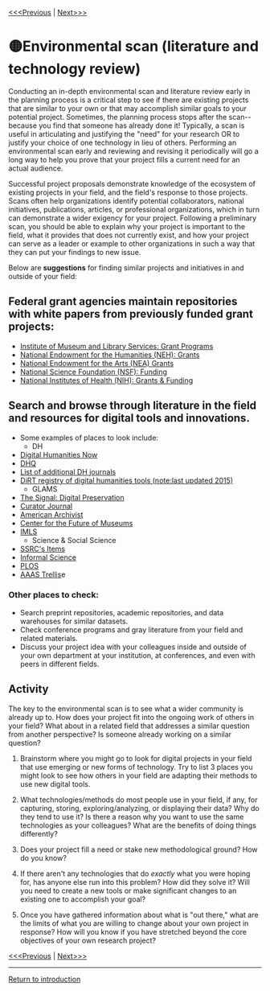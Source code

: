 
[<<<Previous](2Audience.md)	| [Next>>>](4Resources.md)

# :yellow_circle:Environmental scan (literature and technology review)

Conducting an in-depth environmental scan and literature review early in the planning process is a critical step to see if there are existing projects that are similar to your own or that may accomplish similar goals to your potential project. Sometimes, the planning process stops after the scan--because you find that someone has already done it! Typically, a scan is useful in articulating and justifying the "need" for your research OR to justify your choice of one technology in lieu of others. Performing an environmental scan early and reviewing and revising it periodically will go a long way to help you prove that your project fills a current need for an actual audience. 

Successful project proposals demonstrate knowledge of the ecosystem of existing projects in your field, and the field's response to those projects. Scans often help organizations identify potential collaborators, national initiatives, publications, articles, or professional organizations, which in turn can demonstrate a wider exigency for your project. Following a preliminary scan, you should be able to explain why your project is important to the field, what it provides that does not currently exist, and how your project can serve as a leader or example to other organizations in such a way that they can put your findings to new issue. 


Below are **suggestions** for finding similar projects and initiatives in and outside of your field: 

## Federal grant agencies maintain repositories with white papers from previously funded grant projects:
* [Institute of Museum and Library Services: Grant Programs](https://www.imls.gov/grants/grant-programs)
* [National Endowment for the Humanities (NEH): Grants](https://www.neh.gov/grants) 
* [National Endowment for the Arts (NEA) Grants](https://www.arts.gov/grants) 
* [National Science Foundation (NSF): Funding](https://www.nsf.gov/funding/)
* [National Institutes of Health (NIH): Grants & Funding](https://www.nih.gov/grants-funding)

## Search and browse through literature in the field and resources for digital tools and innovations. 
* Some examples of places to look include: 
    * DH
* [Digital Humanities Now](http://digitalhumanitiesnow.org/)
* [DHQ](http://digitalhumanities.org/dhq/)
* [List of additional DH journals](https://digitalhumanities.berkeley.edu/resources/digital-humanities-journals)
* [DiRT registry of digital humanities tools (note:last updated 2015)](https://digitalhumanities.berkeley.edu/resources/digital-research-tools-dirt-directory) 
    * GLAMS
* [The Signal: Digital Preservation](http://blogs.loc.gov/digitalpreservation/)
* [Curator Journal](http://onlinelibrary.wiley.com/journal/10.1111/(ISSN)2151-6952)
* [American Archivist](http://www2.archivists.org/american-archivist#.V1kWCZMrLGI)
* [Center for the Future of Museums](http://www.aam-us.org/resources/center-for-the-future-of-museums)
* [IMLS](https://www.imls.gov/blog)
    * Science & Social Science 
* [SSRC's Items](http://items.ssrc.org/)
* [Informal Science](http://www.informalscience.org/)
* [PLOS](http://blogs.plos.org/)
* [AAAS Trellis](https://www.trelliscience.com/#/site-hom)e

### Other places to check: 

* Search preprint repositories, academic repositories, and data warehouses for similar datasets.
* Check conference programs and gray literature from your field and related materials. 
* Discuss your project idea with your colleagues inside and outside of your own department at your institution, at conferences, and even with peers in different fields. 

## Activity

The key to the environmental scan is to see what a wider community is already up to. How does your project fit into the ongoing work of others in your field? What about in a related field that addresses a similar question from another perspective? Is someone already working on a similar question? 

1. Brainstorm where you might go to look for digital projects in your field that use emerging or new forms of technology. Try to list 3 places you might look to see how others in your field are adapting their methods to use new digital tools. 

2. What technologies/methods do most people use in your field, if any, for capturing, storing, exploring/analyzing, or displaying their data? Why do they tend to use it? Is there a reason why you want to use the same technologies as your colleagues? What are the benefits of doing things differently? 

3. Does your project fill a need or stake new methodological ground? How do you know? 

4. If there aren't any technologies that do *exactly* what you were hoping for, has anyone else run into this problem? How did they solve it? Will you need to create a new tools or make significant changes to an existing one to accomplish your goal? 

5. Once you have gathered information about what is "out there," what are the limits of what you are willing to change about your own project in response? How will you know if you have stretched beyond the core objectives of your own research project? 

[<<<Previous](2Audience.md)	| [Next>>>](4Resources.md)

-----
[Return to introduction](https://github.com/SouthernMethodistUniversity/projectplan)
